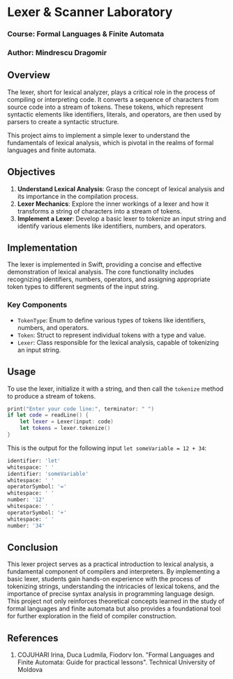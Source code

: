# Lexer & Scanner Laboratory

### Course: Formal Languages & Finite Automata

### Author: Mindrescu Dragomir

## Overview

The lexer, short for lexical analyzer, plays a critical role in the process of compiling or interpreting code. It converts a sequence of characters from source code into a stream of tokens. These tokens, which represent syntactic elements like identifiers, literals, and operators, are then used by parsers to create a syntactic structure.

This project aims to implement a simple lexer to understand the fundamentals of lexical analysis, which is pivotal in the realms of formal languages and finite automata.

## Objectives

1. **Understand Lexical Analysis**: Grasp the concept of lexical analysis and its importance in the compilation process.
2. **Lexer Mechanics**: Explore the inner workings of a lexer and how it transforms a string of characters into a stream of tokens.
3. **Implement a Lexer**: Develop a basic lexer to tokenize an input string and identify various elements like identifiers, numbers, and operators.

## Implementation

The lexer is implemented in Swift, providing a concise and effective demonstration of lexical analysis. The core functionality includes recognizing identifiers, numbers, operators, and assigning appropriate token types to different segments of the input string.

### Key Components

- `TokenType`: Enum to define various types of tokens like identifiers, numbers, and operators.
- `Token`: Struct to represent individual tokens with a type and value.
- `Lexer`: Class responsible for the lexical analysis, capable of tokenizing an input string.

## Usage

To use the lexer, initialize it with a string, and then call the `tokenize` method to produce a stream of tokens.

```swift
print("Enter your code line:", terminator: " ")
if let code = readLine() {
    let lexer = Lexer(input: code)
    let tokens = lexer.tokenize()
}
```

This is the output for the following input `let someVariable = 12 + 34`:

```bash
identifier: 'let'
whitespace: ' '
identifier: 'someVariable'
whitespace: ' '
operatorSymbol: '='
whitespace: ' '
number: '12'
whitespace: ' '
operatorSymbol: '+'
whitespace: ' '
number: '34'
```

## Conclusion

This lexer project serves as a practical introduction to lexical analysis, a fundamental component of compilers and interpreters. By implementing a basic lexer, students gain hands-on experience with the process of tokenizing strings, understanding the intricacies of lexical tokens, and the importance of precise syntax analysis in programming language design. This project not only reinforces theoretical concepts learned in the study of formal languages and finite automata but also provides a foundational tool for further exploration in the field of compiler construction.


## References
1. COJUHARI Irina, Duca Ludmila, Fiodorv Ion. "Formal Languages and Finite Automata: Guide for practical lessons". Technical University of Moldova